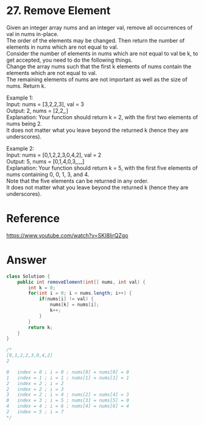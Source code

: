 # 27. Remove Element

Given an integer array nums and an integer val, remove all occurrences of val in nums in-place.   
The order of the elements may be changed. Then return the number of elements in nums which are not equal to val.   
Consider the number of elements in nums which are not equal to val be k, to get accepted, you need to do the following things.   
Change the array nums such that the first k elements of nums contain the elements which are not equal to val.   
The remaining elements of nums are not important as well as the size of nums. Return k.   

Example 1:   
Input: nums = [3,2,2,3], val = 3   
Output: 2, nums = [2,2,_,_]   
Explanation: Your function should return k = 2, with the first two elements of nums being 2.   
It does not matter what you leave beyond the returned k (hence they are underscores).   

Example 2:   
Input: nums = [0,1,2,2,3,0,4,2], val = 2   
Output: 5, nums = [0,1,4,0,3,_,_,_]   
Explanation: Your function should return k = 5, with the first five elements of nums containing 0, 0, 1, 3, and 4.   
Note that the five elements can be returned in any order.   
It does not matter what you leave beyond the returned k (hence they are underscores).   

# Reference
<https://www.youtube.com/watch?v=SKI8IirQZgo>

# Answer
```java
class Solution {
    public int removeElement(int[] nums, int val) {
        int k = 0;
        for(int i = 0; i < nums.length; i++) {
            if(nums[i] != val) {
                nums[k] = nums[i];
                k++;
            }
        }
        return k;
    }
}

/*
[0,1,2,2,3,0,4,2]
2

0   index = 0 ; i = 0 ; nums[0] = nums[0] = 0
1   index = 1 ; i = 1 ; nums[1] = nums[1] = 1
2   index = 2 ; i = 2
2   index = 2 ; i = 3
3   index = 2 ; i = 4 ; nums[2] = nums[4] = 3
0   index = 3 ; i = 5 ; nums[3] = nums[5] = 0
4   index = 4 ; i = 6 ; nums[4] = nums[6] = 4
2   index = 5 ; i = 7
*/
```
